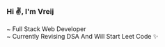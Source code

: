 ###  Hi :v:, I'm Vreij </br>
~ Full Stack Web Developer </br>
~ Currently Revising DSA And Will Start Leet Code :sparkles: </br>


